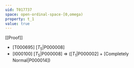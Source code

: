 ```yaml
---
uid: T017737
space: open-ordinal-space-[0,omega)
property: t_1
value: true
---
```

[[Proof]]

* [T000695] [$T_5$|P000008]
* [I000100] [$T_5$|P000008] => ([$T_1$|P000002] + [Completely Normal|P000014])

